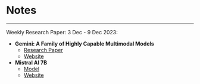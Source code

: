 # Notes
___
Weekly Research Paper:
3 Dec - 9 Dec 2023:
- **Gemini: A Family of Highly Capable Multimodal Models**
    - [Research Paper](https://assets.bwbx.io/documents/users/iqjWHBFdfxIU/r7G7RrtT6rnM/v0)
    - [Website](https://deepmind.google/technologies/gemini/#introduction)
- **Mistral AI 7B**
    - [Model](https://huggingface.co/mistralai)
    - [Website](https://mistral.ai/news/announcing-mistral-7b/)


